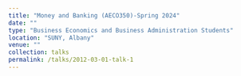 ```yaml
---
title: "Money and Banking (AECO350)-Spring 2024"
date: ""
type: "Business Economics and Business Administration Students"
location: "SUNY, Albany"
venue: ""
collection: talks
permalink: /talks/2012-03-01-talk-1
---
```




